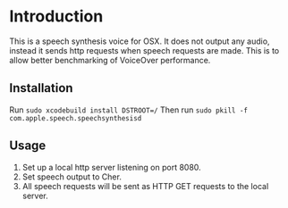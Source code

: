 # Introduction

This is a speech synthesis voice for OSX. It does not output any audio, instead it sends http requests when speech requests are made. This is to allow better benchmarking of VoiceOver performance.

## Installation

Run `sudo xcodebuild install DSTROOT=/`
Then run `sudo pkill -f com.apple.speech.speechsynthesisd`

## Usage

1. Set up a local http server listening on port 8080.
1. Set speech output to Cher.
1. All speech requests will be sent as HTTP GET requests to the local server.
